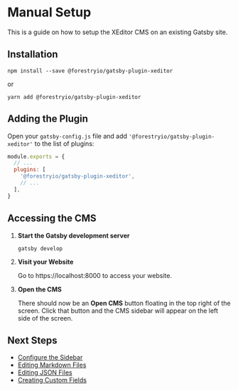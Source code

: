 # Manual Setup

This is a guide on how to setup the XEditor CMS on an existing Gatsby site.

## Installation

```
npm install --save @forestryio/gatsby-plugin-xeditor
```

or

```
yarn add @forestryio/gatsby-plugin-xeditor
```

## Adding the Plugin

Open your `gatsby-config.js` file and add `'@forestryio/gatsby-plugin-xeditor'` to the list of plugins:

```javascript
module.exports = {
  // ...
  plugins: [
    '@forestryio/gatsby-plugin-xeditor',
    // ...
  ],
}
```

## Accessing the CMS

1. **Start the Gatsby development server**

   ```
   gatsby develop
   ```

1. **Visit your Website**

   Go to https://localhost:8000 to access your website.

1. **Open the CMS**

   There should now be an **Open CMS** button floating in the top right of the screen. Click that button and the CMS sidebar will appear on the left side of the screen.

## Next Steps

- [Configure the Sidebar](./configure-sidebar.md)
- [Editing Markdown Files](./editing-markdown-2.md)
- [Editing JSON Files](./editing-json.md)
- [Creating Custom Fields](./custom-field-plugins.md)
